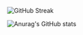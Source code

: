 ![GitHub Streak](https://streak-stats.demolab.com?user=eminwux&theme=dark&hide_border=true)

![Anurag's GitHub stats](https://github-readme-stats.vercel.app/api?username=eminwux&show_icons=true&theme=dark&hide_border=true)


